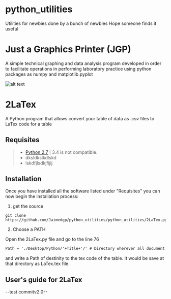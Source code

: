 # python_utilities
Utilities for newbies done by a bunch of newbies
Hope someone finds it useful

# Just a Graphics Printer (JGP)

  A simple technical graphing and data analysis program developed in order to facilitate operations in performing laboratory practice using python packages as numpy and matplotlib.pyplot
  
  ![alt text](https://github.com/Jaimedgp/python_utilities/blob/Tests/old-versions/Sin%20t%C3%ADtulo.png "Logo Title Text 1")

# 2LaTex

  A Python program that allows convert your table of data as .csv files to LaTex code for a table
  
## Requisites
  
>* [Python 2.7](https://www.python.org/download/releases/2.7/) | 3.4 is not compatible.
>* dksldkslkdlskd
>* lskdfjlsdkjfijij

## Installation

Once you have installed all the software listed under "Requisites" you can now begin the installation process:

1. get the source

```
git clone https://github.com/Jaimedgp/python_utilities/python_utilities/2LaTex.py
```

2. Choose a PATH
 
  Open the 2LaTex.py file and go to the line 76 
  ```tex
  Path = './Desktop/Python/'+Title+'/' # Directory wherever all document will be saved
  ```
  and write a Path of destinity to the tex code of the table. It would be save at that directory as LaTex.tex file.
  
## User's guide for 2LaTex



--test commitv2.0--
